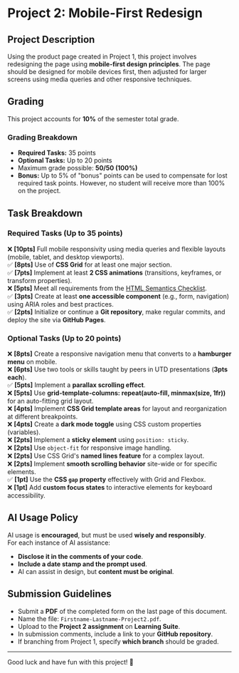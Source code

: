 # Project 2: Mobile-First Redesign

## Project Description
Using the product page created in Project 1, this project involves redesigning the page using **mobile-first design principles**. The page should be designed for mobile devices first, then adjusted for larger screens using media queries and other responsive techniques.

## Grading
This project accounts for **10%** of the semester total grade.

### Grading Breakdown
- **Required Tasks:** 35 points
- **Optional Tasks:** Up to 20 points
- Maximum grade possible: **50/50 (100%)**
- **Bonus:** Up to 5% of "bonus" points can be used to compensate for lost required task points. However, no student will receive more than 100% on the project.

## Task Breakdown

### Required Tasks (Up to 35 points)
❌ **[10pts]** Full mobile responsivity using media queries and flexible layouts (mobile, tablet, and desktop viewports).  
✅ **[8pts]** Use of **CSS Grid** for at least one major section.  
✅ **[7pts]** Implement at least **2 CSS animations** (transitions, keyframes, or transform properties).  
❌ **[5pts]** Meet all requirements from the [HTML Semantics Checklist](https://learntheweb.courses/topics/html-semantics-checklist/#boilerplate).  
✅ **[3pts]** Create at least **one accessible component** (e.g., form, navigation) using ARIA roles and best practices.  
✅ **[2pts]** Initialize or continue a **Git repository**, make regular commits, and deploy the site via **GitHub Pages**.  

### Optional Tasks (Up to 20 points)
❌ **[8pts]** Create a responsive navigation menu that converts to a **hamburger menu** on mobile.  
❌ **[6pts]** Use two tools or skills taught by peers in UTD presentations (**3pts each**).  
✅ **[5pts]** Implement a **parallax scrolling effect**.  
❌ **[5pts]** Use **grid-template-columns: repeat(auto-fill, minmax(size, 1fr))** for an auto-fitting grid layout.  
❌ **[4pts]** Implement **CSS Grid template areas** for layout and reorganization at different breakpoints.  
❌ **[4pts]** Create a **dark mode toggle** using CSS custom properties (variables).  
❌ **[2pts]** Implement a **sticky element** using `position: sticky`.  
❌ **[2pts]** Use `object-fit` for responsive image handling.  
❌ **[2pts]** Use CSS Grid's **named lines feature** for a complex layout.  
❌ **[2pts]** Implement **smooth scrolling behavior** site-wide or for specific elements.  
✅ **[1pt]** Use the **CSS `gap` property** effectively with Grid and Flexbox.  
❌ **[1pt]** Add **custom focus states** to interactive elements for keyboard accessibility.  

## AI Usage Policy
AI usage is **encouraged**, but must be used **wisely and responsibly**.  
For each instance of AI assistance:
- **Disclose it in the comments of your code**.
- **Include a date stamp and the prompt used**.
- AI can assist in design, but **content must be original**.

## Submission Guidelines
- Submit a **PDF** of the completed form on the last page of this document.
- Name the file: `Firstname-Lastname-Project2.pdf`.
- Upload to the **Project 2 assignment** on **Learning Suite**.
- In submission comments, include a link to your **GitHub repository**.
- If branching from Project 1, specify **which branch** should be graded.

---
Good luck and have fun with this project! 🚀
